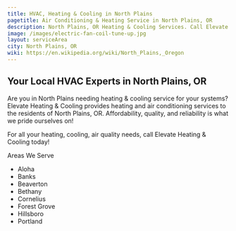 ```yaml
---
title: HVAC, Heating & Cooling in North Plains
pagetitle: Air Conditioning & Heating Service in North Plains, OR
description: North Plains, OR Heating & Cooling Services. Call Elevate Heating & Cooling today to schedule your service.
image: /images/electric-fan-coil-tune-up.jpg
layout: serviceArea
city: North Plains, OR
wiki: https://en.wikipedia.org/wiki/North_Plains,_Oregon
---
```


## Your Local HVAC Experts in North Plains, OR

Are you in North Plains needing heating & cooling service for your systems? Elevate Heating & Cooling provides heating and air conditioning services to the residents of North Plains, OR. Affordability, quality, and reliability is what we pride ourselves on!

For all your heating, cooling, air quality needs, call Elevate Heating & Cooling today!

Areas We Serve

- Aloha
- Banks
- Beaverton
- Bethany
- Cornelius
- Forest Grove
- Hillsboro
- Portland